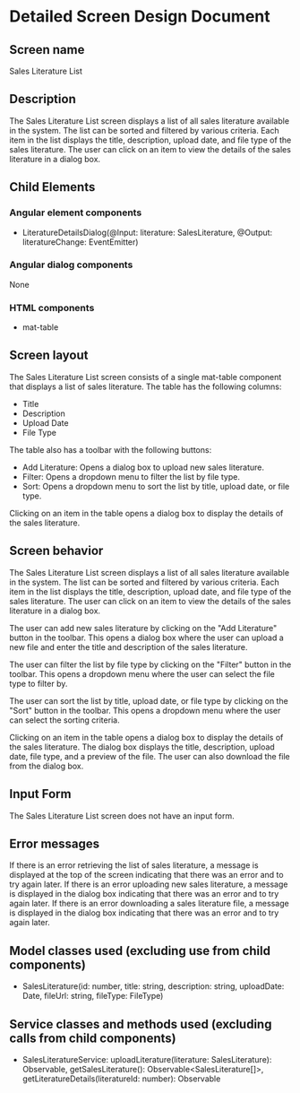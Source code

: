# Detailed Screen Design Document
## Screen name
Sales Literature List
## Description
The Sales Literature List screen displays a list of all sales literature available in the system. The list can be sorted and filtered by various criteria. Each item in the list displays the title, description, upload date, and file type of the sales literature. The user can click on an item to view the details of the sales literature in a dialog box.
## Child Elements
### Angular element components
- LiteratureDetailsDialog(@Input: literature: SalesLiterature, @Output: literatureChange: EventEmitter<SalesLiterature>)
### Angular dialog components
None
### HTML components
- mat-table
## Screen layout
The Sales Literature List screen consists of a single mat-table component that displays a list of sales literature. The table has the following columns:
- Title
- Description
- Upload Date
- File Type

The table also has a toolbar with the following buttons:
- Add Literature: Opens a dialog box to upload new sales literature.
- Filter: Opens a dropdown menu to filter the list by file type.
- Sort: Opens a dropdown menu to sort the list by title, upload date, or file type.

Clicking on an item in the table opens a dialog box to display the details of the sales literature.
## Screen behavior
The Sales Literature List screen displays a list of all sales literature available in the system. The list can be sorted and filtered by various criteria. Each item in the list displays the title, description, upload date, and file type of the sales literature. The user can click on an item to view the details of the sales literature in a dialog box.

The user can add new sales literature by clicking on the "Add Literature" button in the toolbar. This opens a dialog box where the user can upload a new file and enter the title and description of the sales literature.

The user can filter the list by file type by clicking on the "Filter" button in the toolbar. This opens a dropdown menu where the user can select the file type to filter by.

The user can sort the list by title, upload date, or file type by clicking on the "Sort" button in the toolbar. This opens a dropdown menu where the user can select the sorting criteria.

Clicking on an item in the table opens a dialog box to display the details of the sales literature. The dialog box displays the title, description, upload date, file type, and a preview of the file. The user can also download the file from the dialog box.
## Input Form
The Sales Literature List screen does not have an input form.
## Error messages
If there is an error retrieving the list of sales literature, a message is displayed at the top of the screen indicating that there was an error and to try again later. If there is an error uploading new sales literature, a message is displayed in the dialog box indicating that there was an error and to try again later. If there is an error downloading a sales literature file, a message is displayed in the dialog box indicating that there was an error and to try again later.
## Model classes used (excluding use from child components)
- SalesLiterature(id: number, title: string, description: string, uploadDate: Date, fileUrl: string, fileType: FileType)
## Service classes and methods used (excluding calls from child components)
- SalesLiteratureService: uploadLiterature(literature: SalesLiterature): Observable<SalesLiterature>, getSalesLiterature(): Observable<SalesLiterature[]>, getLiteratureDetails(literatureId: number): Observable<SalesLiterature>